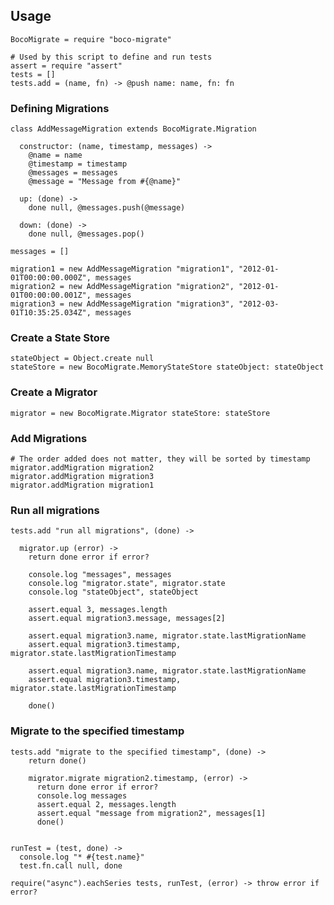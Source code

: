 ## Usage

    BocoMigrate = require "boco-migrate"

    # Used by this script to define and run tests
    assert = require "assert"
    tests = []
    tests.add = (name, fn) -> @push name: name, fn: fn

### Defining Migrations

    class AddMessageMigration extends BocoMigrate.Migration

      constructor: (name, timestamp, messages) ->
        @name = name
        @timestamp = timestamp
        @messages = messages
        @message = "Message from #{@name}"

      up: (done) ->
        done null, @messages.push(@message)

      down: (done) ->
        done null, @messages.pop()

    messages = []

    migration1 = new AddMessageMigration "migration1", "2012-01-01T00:00:00.000Z", messages
    migration2 = new AddMessageMigration "migration2", "2012-01-01T00:00:00.001Z", messages
    migration3 = new AddMessageMigration "migration3", "2012-03-01T10:35:25.034Z", messages

### Create a State Store

    stateObject = Object.create null
    stateStore = new BocoMigrate.MemoryStateStore stateObject: stateObject

### Create a Migrator

    migrator = new BocoMigrate.Migrator stateStore: stateStore

### Add Migrations

    # The order added does not matter, they will be sorted by timestamp
    migrator.addMigration migration2
    migrator.addMigration migration3
    migrator.addMigration migration1

### Run all migrations

    tests.add "run all migrations", (done) ->

      migrator.up (error) ->
        return done error if error?

        console.log "messages", messages
        console.log "migrator.state", migrator.state
        console.log "stateObject", stateObject

        assert.equal 3, messages.length
        assert.equal migration3.message, messages[2]

        assert.equal migration3.name, migrator.state.lastMigrationName
        assert.equal migration3.timestamp, migrator.state.lastMigrationTimestamp

        assert.equal migration3.name, migrator.state.lastMigrationName
        assert.equal migration3.timestamp, migrator.state.lastMigrationTimestamp

        done()

### Migrate to the specified timestamp

    tests.add "migrate to the specified timestamp", (done) ->
        return done()

        migrator.migrate migration2.timestamp, (error) ->
          return done error if error?
          console.log messages
          assert.equal 2, messages.length
          assert.equal "message from migration2", messages[1]
          done()


    runTest = (test, done) ->
      console.log "* #{test.name}"
      test.fn.call null, done

    require("async").eachSeries tests, runTest, (error) -> throw error if error?
